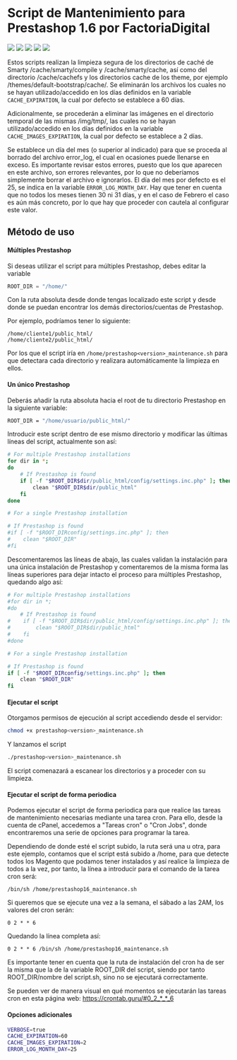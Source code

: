 
# Script de Mantenimiento para Prestashop 1.6 por FactoriaDigital
![](https://img.shields.io/github/stars/factoriadigital/prestashop-maintenance-script.svg) ![](https://img.shields.io/github/forks/factoriadigital/prestashop-maintenance-script.svg) ![](https://img.shields.io/github/tag/factoriadigital/prestashop-maintenance-script.svg) ![](https://img.shields.io/github/release/factoriadigital/prestashop-maintenance-script.svg) ![](https://img.shields.io/github/issues/factoriadigital/prestashop-maintenance-script.svg) 

Estos scripts realizan la limpieza segura de los directorios de caché de Smarty /cache/smarty/compile y /cache/smarty/cache, así como del directorio /cache/cachefs y los directorios cache de los theme, por ejemplo /themes/default-bootstrap/cache/.
Se eliminarán los archivos los cuales no se hayan utilizado/accedido en los días definidos en la variable `CACHE_EXPIRATION`, la cual por defecto se establece a 60 días.

Adicionalmente, se procederán a eliminar las imágenes en el directorio temporal de las mismas /img/tmp/, las cuales no se hayan utilizado/accedido en los días definidos en la variable `CACHE_IMAGES_EXPIRATION`, la cual por defecto se establece a 2 días.

Se establece un día del mes (o superior al indicado) para que se proceda al borrado del archivo error_log, el cual en ocasiones puede llenarse en exceso. Es importante revisar estos errores, puesto que los que aparecen en este archivo, son errores relevantes, por lo que no deberíamos simplemente borrar el archivo e ignorarlos. El día del mes por defecto es el 25, se indica en la variable `ERROR_LOG_MONTH_DAY`. Hay que tener en cuenta que no todos los meses tienen 30 ni 31 días, y en el caso de Febrero el caso es aún más concreto, por lo que hay que proceder con cautela al configurar este valor.

## Método de uso

#### Múltiples Prestashop
Si deseas utilizar el script para múltiples Prestashop, debes editar la variable
```javascript
ROOT_DIR = "/home/"
```
Con la ruta absoluta desde donde tengas localizado este script y desde donde se puedan encontrar los demás directorios/cuentas de Prestashop. 

Por ejemplo, podríamos tener lo siguiente:

```
/home/cliente1/public_html/
/home/cliente2/public_html/
```

Por los que el script iría en `/home/prestashop<version>_maintenance.sh` para que detectara cada directorio y realizara automáticamente la limpieza en ellos.

#### Un único Prestashop

Deberás añadir la ruta absoluta hacia el root de tu directorio Prestashop en la siguiente variable:
```bash
ROOT_DIR = "/home/usuario/public_html/"
```
Introducir este script dentro de ese mismo directorio y modificar las últimas líneas del script, actualmente son así:
```bash
# For multiple Prestashop installations
for dir in *;
do
    # If Prestashop is found
    if [ -f "$ROOT_DIR$dir/public_html/config/settings.inc.php" ]; then    
        clean "$ROOT_DIR$dir/public_html"
    fi
done

# For a single Prestashop installation

# If Prestashop is found
#if [ -f "$ROOT_DIRconfig/settings.inc.php" ]; then    
#    clean "$ROOT_DIR"
#fi
```
Descomentaremos las líneas de abajo, las cuales validan la instalación para una única instalación de Prestashop y comentaremos de la misma forma las líneas superiores para dejar intacto el proceso para múltiples Prestashop, quedando algo así:

```bash
# For multiple Prestashop installations
#for dir in *;
#do
    # If Prestashop is found
#    if [ -f "$ROOT_DIR$dir/public_html/config/settings.inc.php" ]; then    
#        clean "$ROOT_DIR$dir/public_html"
#    fi
#done

# For a single Prestashop installation

# If Prestashop is found
if [ -f "$ROOT_DIRconfig/settings.inc.php" ]; then    
    clean "$ROOT_DIR"
fi
```
#### Ejecutar el script

Otorgamos permisos de ejecución al script accediendo desde el servidor:
```bash
chmod +x prestashop<version>_maintenance.sh
```
Y lanzamos el script 
```bash
./prestashop<version>_maintenance.sh
```
El script comenazará a escanear los directorios y a proceder con su limpieza.

#### Ejecutar el script de forma periodica

Podemos ejecutar el script de forma periodica para que realice las tareas de mantenimiento necesarias mediante una tarea cron. Para ello, desde la cuenta de cPanel, accedemos a "Tareas cron" o "Cron Jobs", donde encontraremos una serie de opciones para programar la tarea.

Dependiendo de donde esté el script subido, la ruta será una u otra, para este ejemplo, contamos que el script está subido a /home, para que detecte todos los Magento que podamos tener instalados y así realice la limpieza de todos a la vez, por tanto, la línea a introducir para el comando de la tarea cron será:

```/bin/sh /home/prestashop16_maintenance.sh```

Si queremos que se ejecute una vez a la semana, el sábado a las 2AM, los valores del cron serán:

```0 2 * * 6```

Quedando la línea completa así:

```0 2 * * 6 /bin/sh /home/prestashop16_maintenance.sh```

Es importante tener en cuenta que la ruta de instalación del cron ha de ser la misma que la de la variable ROOT_DIR del script, siendo por tanto ROOT_DIR/nombre del script.sh, sino no se ejecutará correctamente.

Se pueden ver de manera visual en qué momentos se ejecutarán las tareas cron en esta página web: https://crontab.guru/#0_2_*_*_6

#### Opciones adicionales
```bash 
VERBOSE=true
CACHE_EXPIRATION=60
CACHE_IMAGES_EXPIRATION=2
ERROR_LOG_MONTH_DAY=25
```

